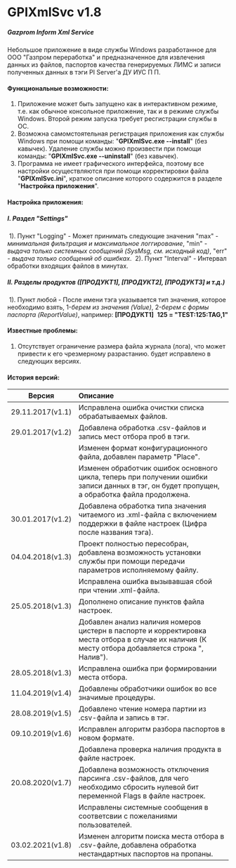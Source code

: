 # GPIXmlSvc v1.8
##### Gazprom Inform Xml Service



Небольшое приложение в виде службы Windows разработанное для ООО "Газпром переработка" и предназначенное для извлечения данных из файлов, паспортов качества генерируемых ЛИМС и записи полученных данных в тэги PI Server'а ДУ ИУС П П.



#### Функциональные возможности:

1. Приложение может быть запущено как в интерактивном режиме, т.е. как обычное консольное приложение, так и в режиме службы Windows. Второй 
режим запуска требует ресгистрации службы в ОС.
2. Возможна самомстоятельная регистрация приложения как службы Windows при помощи команды: "**GPIXmlSvc.exe --install**" (без кавычек). Удаление службы можно произвести при помощи команды: "**GPIXmlSvc.exe --uninstall**" (без кавычек).
3. Программа не имеет графического интерфейса, поэтому все настройки осуществляются при помощи корректировки файла "**GPIXmlSvc.ini**", краткое описание которого содержится в разделе "**Настройка приложения**".



#### Настройка приложения:

##### I. 	**Раздел "Settings"**

​	1). Пункт "Logging" - Может принимать следующие значения "max" - *минимальная фильтрация и максимальное логгирование*, "min" - *выдача только  системных сообщений (SysMsg, см. исходный код)*, "err" - *выдача только сообщений об ошибках*.
​	2). Пункт "Interval" - Интервал обработки входящих файлов в минутах.

##### II.	**Разделы продуктов ([ПРОДУКТ1], [ПРОДУКТ2], [ПРОДУКТ3] и т.д.)**

​	1). Пункт любой - После имени тэга указывается тип значения, которое необходимо взять, 1-*берем из значения (Value)*, 2-*берем с формы паспорта (ReportValue)*, например:
​		**[ПРОДУКТ1]**
​		**125 = "TEST:125:TAG,1"**



#### Известные проблемы:

1. Отсутствует ограничение размера файла журнала (лога), что может привести к его чрезмерному разрастанию. будет исправлено в следующих версиях.



#### История версий:

|       Версия     |                            Описание                          |
| :--------------: | :----------------------------------------------------------- |
| 29.11.2017(v1.1) | Исправлена ошибка очистки списка обрабатываемых файлов.      |
| 29.01.2017(v1.2) | Добавлена обработка .csv-файлов и запись мест отбора проб в тэги. |
|                  | Изменен формат конфигурационного файла, добавлен параметр "Place". |
|                  | Изменен обработчик ошибок основного цикла, теперь при получении ошибки записи данных в тэг, он будет пропущен, а обработка файла продолжена. |
| 30.01.2017(v1.2) | Добавлена обработка типа значения читаемого из .xml-файла с включением поддержки в файле настроек (Цифра после названия тэга). |
| 04.04.2018(v1.3) | Проект полностью пересобран, добавлена возможность установки службы при помощи передачи параметров исполняемому файлу. |
|                  | Исправлена ошибка вызывавшая сбой при чтении .xml-файла.     |
| 25.05.2018(v1.3) | Дополнено описание пунктов файла настроек.                   |
|                  | Добавлен анализ наличия номеров цистерн в паспорте и корректировка места отбора в случае их наличия (К месту отбора добавляется строка ", Налив"). |
| 28.05.2018(v1.3) | Исправлена ошибка при формировании места отбора.             |
| 11.04.2019(v1.4) | Добавлены обработчики ошибок во все значимые процедуры.      |
| 28.08.2019(v1.5) | Добавлено чтение номера партии из .csv-файла и запись в тэг. |
| 09.10.2019(v1.6) | Исправлен алгоритм разбора паспортов в новом формате.        |
|                  | Добавлена проверка наличия продукта в файле настроек.        |
| 20.08.2020(v1.7) | Добавлена возможность отключения парсинга .csv-файлов, для чего необходимо сбросить нулевой бит переменной Flags в файле настроек. |
|                  | Исправлены системные сообщения в соответсвии с пожеланиями пользователей. |
| 03.02.2021(v1.8) | Изменен алгоритм поиска места отбора в .csv-файле, добавлена обработка нестандартных паспортов на пропаны. |
